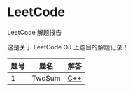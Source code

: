LeetCode
========

LeetCode 解题报告

这是关于 LeetCode OJ 上题目的解题记录！


| 题号  | 题名          | 解答  |
| ------|:-------------:| -----:|
|   1   |   TwoSum      | [C++](https://github.com/liuxiangbin/LeetCode/blob/master/1_TwoSum.cpp) |
